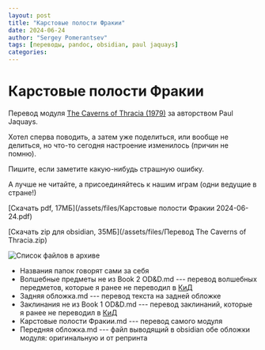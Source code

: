 ```yaml
---
layout: post
title: "Карстовые полости Фракии"
date: 2024-06-24
author: "Sergey Pomerantsev"
tags: [переводы, pandoc, obsidian, paul jaquays]
categories:
---
```


# Карстовые полости Фракии

Перевод модуля [The Caverns of Thracia (1979)](https://rpggeek.com/rpgitem/46078/the-caverns-of-thracia) за авторством Paul Jaquays.

Хотел сперва поводить, а затем уже поделиться, или вообще не делиться, но что-то сегодня настроение изменилось (причин не помню).

Пишите, если заметите какую-нибудь страшную ошибку.

А лучше не читайте, а присоединяйтесь к нашим играм (одни ведущие в стране!)

[Скачать pdf, 17МБ](/assets/files/Карстовые полости Фракии 2024-06-24.pdf)

[Скачать zip для obsidian, 35МБ](/assets/files/Перевод The Caverns of Thracia.zip)

![Список файлов в архиве](/Images/_obsidian-thracia-zip.png)

- Названия папок говорят сами за себя
- Волшебные предметы не из Book 2 OD&D.md --- перевод волшебных передметов, которые я ранее не переводил в [КиД](https://stuartzaq.blot.im/%D0%BA%D1%80%D1%8B%D1%81%D1%8B-%D0%B8-%D0%B4%D0%B2%D0%B5%D1%80%D0%B8-0-95)
- Задняя обложка.md --- перевод текста на задней обложке
- Заклинания не из Book 1 OD&D.md --- перевод заклинаний, которые я ранее не переводил в [КиД](https://stuartzaq.blot.im/%D0%BA%D1%80%D1%8B%D1%81%D1%8B-%D0%B8-%D0%B4%D0%B2%D0%B5%D1%80%D0%B8-0-95)
- Карстовые полости Фракии.md --- перевод самого модуля
- Передняя обложка.md --- файл выводящий в obsidian обе обложки модуля:  оригинальную и от репринта

